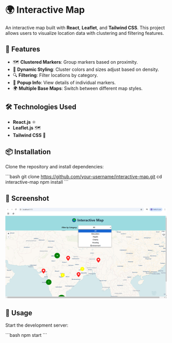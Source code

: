 
# 🌍 Interactive Map

An interactive map built with **React**, **Leaflet**, and **Tailwind CSS**. This project allows users to visualize location data with clustering and filtering features.

## 🚀 Features

- 🗺️ **Clustered Markers**: Group markers based on proximity.
- 🎨 **Dynamic Styling**: Cluster colors and sizes adjust based on density.
- 🔍 **Filtering**: Filter locations by category.
- 📍 **Popup Info**: View details of individual markers.
- 🌍 **Multiple Base Maps**: Switch between different map styles.

## 🛠️ Technologies Used

- **React.js** ⚛️
- **Leaflet.js** 🗺️
- **Tailwind CSS** 🎨

## 📦 Installation

Clone the repository and install dependencies:

\`\`\`bash
git clone https://github.com/your-username/interactive-map.git
cd interactive-map
npm install
\`\`\`
## 📸 Screenshot

![Interactive Map Preview](ScreenshotMap.png)

## 🚀 Usage

Start the development server:

\`\`\`bash
npm start
\`\`\`

